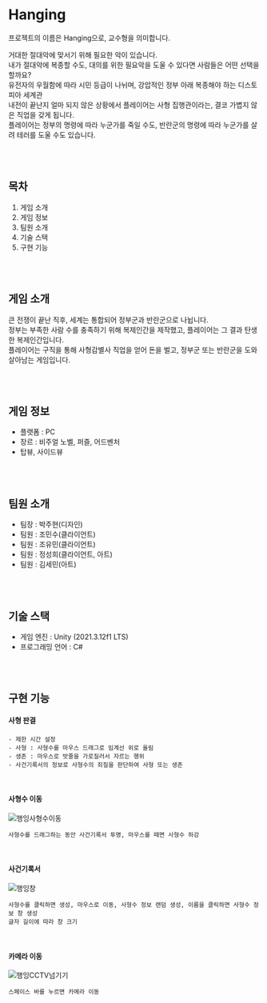 # Hanging
  프로젝트의 이름은 Hanging으로, 교수형을 의미합니다.
  
  거대한 절대악에 맞서기 위해 필요한 악이 있습니다.<br/>
  내가 절대악에 복종할 수도, 대의를 위한 필요악을 도울 수 있다면 사람들은 어떤 선택을 할까요?<br/>
  유전자의 우월함에 따라 시민 등급이 나뉘며, 강압적인 정부 아래 복종해야 하는 디스토피아 세계관<br/>
  내전이 끝난지 얼마 되지 않은 상황에서 플레이어는 사형 집행관이라는, 결코 가볍지 않은 직업을 갖게 됩니다.<br/>
  플레이어는 정부의 명령에 따라 누군가를 죽일 수도, 반란군의 명령에 따라 누군가를 살려 테러를 도울 수도 있습니다.<br/>

<br/><br/>
## 목차
  1. 게임 소개
  2. 게임 정보
  3. 팀원 소개
  4. 기술 스택
  5. 구현 기능

<br/><br/>
## 게임 소개
  큰 전쟁이 끝난 직후, 세계는 통합되어 정부군과 반란군으로 나뉩니다. <br/>
  정부는 부족한 사람 수를 충족하기 위해 복제인간을 제작했고, 플레이어는 그 결과 탄생한 복제인간입니다.<br/>
  플레이어는 구직을 통해 사형감별사 직업을 얻어 돈을 벌고, 정부군 또는 반란군을 도와 살아남는 게임입니다.

<br/><br/>
## 게임 정보
  - 플랫폼 : PC
  - 장르 : 비주얼 노벨, 퍼즐, 어드벤처
  - 탑뷰, 사이드뷰
  
<br/><br/>
## 팀원 소개
  - 팀장 : 박주현(디자인)
  - 팀원 : 조민수(클라이언트)
  - 팀원 : 조유민(클라이언트)
  - 팀원 : 정성희(클라이언트, 아트)
  - 팀원 : 김세민(아트)
  
<br/><br/>
## 기술 스택
  - 게임 엔진 : Unity (2021.3.12f1 LTS)
  - 프로그래밍 언어 : C#
  
<br/><br/>
## 구현 기능

#### 사형 판결    
    - 제한 시간 설정
    - 사형 : 사형수를 마우스 드래그로 임계선 위로 올림
    - 생존 : 마우스로 밧줄을 가로질러서 자르는 행위
    - 사건기록서의 정보로 사형수의 죄질을 판단하여 사형 또는 생존
    
<br/>

#### 사형수 이동
![행잉사형수이동](https://user-images.githubusercontent.com/40791869/217011075-417d044a-0c64-4f52-97d7-cd39950b2789.gif)
    
    사형수를 드래그하는 동안 사건기록서 투명, 마우스를 떼면 사형수 하강

<br/>
  
#### 사건기록서
![행잉창](https://user-images.githubusercontent.com/40791869/216998972-d4a7b093-133e-4162-b731-017c5ae4d19b.gif)

    사형수를 클릭하면 생성, 마우스로 이동, 사형수 정보 랜덤 생성, 이름을 클릭하면 사형수 정보 창 생성
    글자 길이에 따라 창 크기 

<br/>

#### 카메라 이동
![행잉CCTV넘기기](https://user-images.githubusercontent.com/40791869/217000561-8d6de74b-c535-4e29-8139-e051d70dc827.gif)

    스페이스 바를 누르면 카메라 이동
